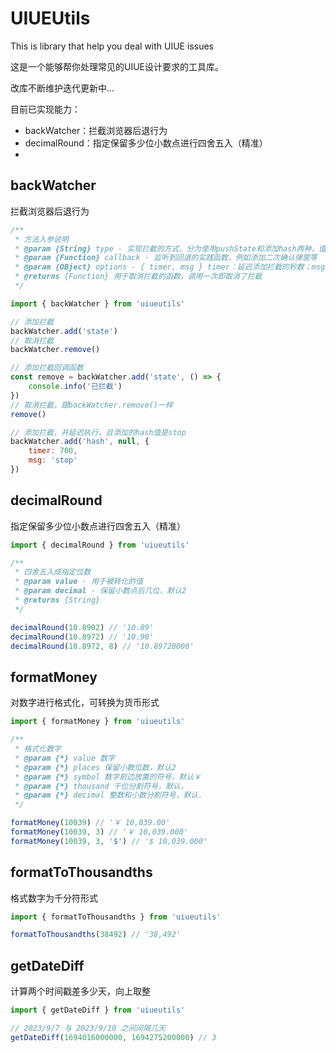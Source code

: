 # UIUEUtils
This is library that help you deal with UIUE issues

这是一个能够帮你处理常见的UIUE设计要求的工具库。

改库不断维护迭代更新中...

目前已实现能力：
- backWatcher：拦截浏览器后退行为
- decimalRound：指定保留多少位小数点进行四舍五入（精准）
- 

## backWatcher
拦截浏览器后退行为

```js
/**
 * 方法入参说明
 * @param {String} type - 实现拦截的方式，分为使用pushState和添加hash两种，值对应为 state 和 hash
 * @param {Function} callback - 监听到回退的实践函数，例如添加二次确认弹窗等
 * @param {OBject} options - { timer, msg } timer：延迟添加拦截的秒数；msg：添加的state值或hash值
 * @returns {Function} 用于取消拦截的函数，调用一次即取消了拦截
 */

import { backWatcher } from 'uiueutils'

// 添加拦截
backWatcher.add('state')
// 取消拦截
backWatcher.remove()

// 添加拦截回调函数
const remove = backWatcher.add('state', () => {
    console.info('已拦截')
})
// 取消拦截，跟backWatcher.remove()一样
remove()

// 添加拦截，并延迟执行，且添加的hash值是stop
backWatcher.add('hash', null, {
    timer: 700,
    msg: 'stop'
})
```



## decimalRound
指定保留多少位小数点进行四舍五入（精准）
```js
import { decimalRound } from 'uiueutils'

/**
 * 四舍五入成指定位数
 * @param value - 用于被转化的值
 * @param decimal - 保留小数点后几位，默认2
 * @returns {String}
 */

decimalRound(10.8902) // '10.89'
decimalRound(10.8972) // '10.90'
decimalRound(10.8972, 8) // '10.89720000'
```

## formatMoney
对数字进行格式化，可转换为货币形式
```js
import { formatMoney } from 'uiueutils'

/**
 * 格式化数字
 * @param {*} value 数字
 * @param {*} places 保留小数位数，默认2
 * @param {*} symbol 数字前边放置的符号，默认￥
 * @param {*} thousand 千位分割符号，默认，
 * @param {*} decimal 整数和小数分割符号，默认.
 */

formatMoney(10039) // '￥ 10,039.00'
formatMoney(10039, 3) // '￥ 10,039.000'
formatMoney(10039, 3, '$') // '$ 10,039.000'
```

## formatToThousandths
格式数字为千分符形式
```js
import { formatToThousandths } from 'uiueutils'

formatToThousandths(38492) // '38,492'
```

## getDateDiff
计算两个时间戳差多少天，向上取整
```js
import { getDateDiff } from 'uiueutils'

// 2023/9/7 与 2023/9/10 之间间隔几天
getDateDiff(1694016000000, 1694275200000) // 3
```